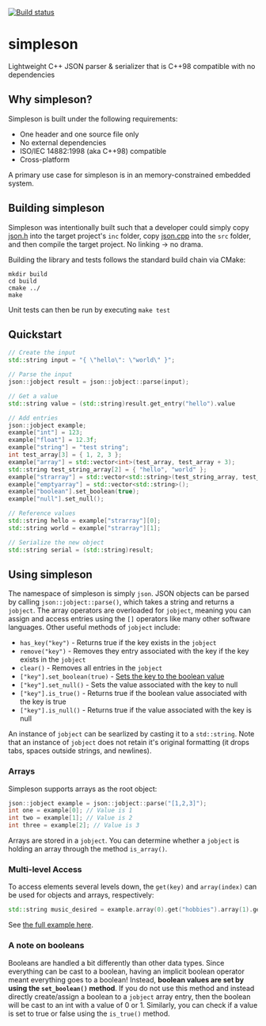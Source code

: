[![Build status](https://ci.appveyor.com/api/projects/status/h9avws048watkvnr?svg=true)](https://ci.appveyor.com/project/gregjesl/simpleson)

# simpleson
Lightweight C++ JSON parser &amp; serializer that is C++98 compatible with no dependencies

## Why simpleson? 
Simpleson is built under the following requirements:
- One header and one source file only
- No external dependencies
- ISO/IEC 14882:1998 (aka C++98) compatible
- Cross-platform

A primary use case for simpleson is in an memory-constrained embedded system.  

## Building simpleson
Simpleson was intentionally built such that a developer could simply copy [json.h](json.h) into the target project's `inc` folder, copy [json.cpp](json.cpp) into the `src` folder, and then compile the target project.  No linking -> no drama.  

Building the library and tests follows the standard build chain via CMake:
```
mkdir build
cd build
cmake ../
make
```
Unit tests can then be run by executing `make test`

## Quickstart

```cpp
// Create the input
std::string input = "{ \"hello\": \"world\" }";

// Parse the input
json::jobject result = json::jobject::parse(input);

// Get a value
std::string value = (std::string)result.get_entry("hello").value

// Add entries
json::jobject example;
example["int"] = 123;
example["float"] = 12.3f;
example["string"] = "test string";
int test_array[3] = { 1, 2, 3 };
example["array"] = std::vector<int>(test_array, test_array + 3);
std::string test_string_array[2] = { "hello", "world" };
example["strarray"] = std::vector<std::string>(test_string_array, test_string_array + 2);
example["emptyarray"] = std::vector<std::string>();
example["boolean"].set_boolean(true);
example["null"].set_null();

// Reference values
std::string hello = example["strarray"][0];
std::string world = example["strarray"][1];

// Serialize the new object
std::string serial = (std::string)result;
```

## Using simpleson

The namespace of simpleson is simply `json`.  JSON objects can be parsed by calling `json::jobject::parse()`, which takes a string and returns a `jobject`. The array operators are overloaded for `jobject`, meaning you can assign and access entries using the `[]` operators like many other software languages. Other useful methods of `jobject` include:
- `has_key("key")` - Returns true if the key exists in the `jobject`
- `remove("key")` - Removes they entry associated with the key if the key exists in the `jobject`
- `clear()` - Removes all entries in the `jobject`
- `["key"].set_boolean(true)` - [Sets the key to the boolean value](#a-note-on-booleans)
- `["key"].set_null()` - Sets the value associated with the key to null
- `["key"].is_true()` - Returns true if the boolean value associated with the key is true
- `["key"].is_null()` - Returns true if the value associated with the key is null

An instance of `jobject` can be searlized by casting it to a `std::string`.  Note that an instance of `jobject` does not retain it's original formatting (it drops tabs, spaces outside strings, and newlines).  

### Arrays
Simpleson supports arrays as the root object: 
```cpp
json::jobject example = json::jobject::parse("[1,2,3]");
int one = example[0]; // Value is 1
int two = example[1]; // Value is 2
int three = example[2]; // Value is 3
```
Arrays are stored in a `jobject`. You can determine whether a `jobject` is holding an array through the method `is_array()`. 

### Multi-level Access
To access elements several levels down, the `get(key)` and `array(index)` can be used for objects and arrays, respectively: 
```cpp
std::string music_desired = example.array(0).get("hobbies").array(1).get("music");
```
See [the full example here](examples/rootarray.cpp). 

### A note on booleans
Booleans are handled a bit differently than other data types. Since everything can be cast to a boolean, having an implicit boolean operator meant everything goes to a boolean! Instead, **boolean values are set by using the `set_boolean()` method**. If you do not use this method and instead directly create/assign a boolean to a `jobject` array entry, then the boolean will be cast to an int with a value of 0 or 1. Similarly, you can check if a value is set to true or false using the `is_true()` method. 
